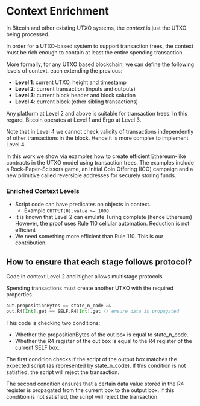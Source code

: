 # Context Enrichment

In Bitcoin and other existing UTXO systems, the *context* is just the UTXO being processed.

In order for a UTXO-based system to support transaction trees, the context must be rich enough to contain at least the entire spending transaction.

More formally, for any UTXO based blockchain, we can define the following levels of context, each extending the previous:

- **Level 1**: current UTXO, height and timestamp
- **Level 2**: current transaction (inputs and outputs)
- **Level 3**: current block header and block solution
- **Level 4**: current block (other sibling transactions)

Any platform at Level 2 and above is suitable for transaction trees. In this regard, Bitcoin operates at Level 1 and Ergo at Level 3.

Note that in Level 4 we cannot check validity of transactions independently of other transactions in the block. Hence it is more complex to implement Level 4.

In this work we show via examples how to create efficient Ethereum-like contracts in the UTXO model using transaction trees. The examples include a Rock-Paper-Scissors game, an Initial Coin Offering (ICO) campaign and a new primitive called reversible addresses for securely storing funds.

### Enriched Context Levels

- Script code can have predicates on objects in context.
  - Example `OUTPUT(0).value >= 1000`
- It is known that Level 2 can emulate Turing complete (hence Ethereum)
However, the proof uses Rule 110 cellular automation. Reduction is not efficient
- We need something more efficient than Rule 110. This is our contribution.

## How to ensure that each stage follows protocol?

Code in context Level 2 and higher allows multistage protocols

Spending transactions must create another UTXO with the required properties.

```scala
out.propositionBytes == state_n_code && 
out.R4[Int].get == SELF.R4[Int].get // ensure data is propagated
```

This code is checking two conditions:

- Whether the propositionBytes of the out box is equal to state_n_code.
- Whether the R4 register of the out box is equal to the R4 register of the current SELF box.

The first condition checks if the script of the output box matches the expected script (as represented by state_n_code). If this condition is not satisfied, the script will reject the transaction.

The second condition ensures that a certain data value stored in the R4 register is propagated from the current box to the output box. If this condition is not satisfied, the script will reject the transaction.
